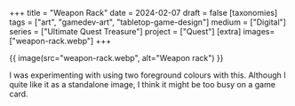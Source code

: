 +++
title = "Weapon Rack"
date = 2024-02-07
draft =  false
[taxonomies]
tags = ["art",  "gamedev-art", "tabletop-game-design"]
medium = ["Digital"]
series = ["Ultimate Quest Treasure"]
project = ["Quest"]
[extra]
images= ["weapon-rack.webp"]
+++

{{ image(src="weapon-rack.webp", alt="Weapon rack") }}

I was experimenting with using two foreground colours with this. Although I quite like it as a standalone image, I think it might be too busy on a game card.
